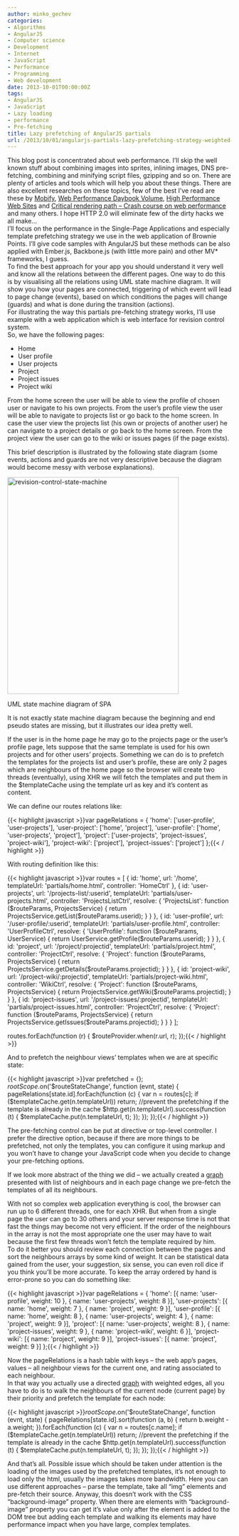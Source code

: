 ```yaml
---
author: minko_gechev
categories:
- Algorithms
- AngularJS
- Computer science
- Development
- Internet
- JavaScript
- Performance
- Programming
- Web development
date: 2013-10-01T00:00:00Z
tags:
- AngularJS
- JavaScript
- Lazy loading
- performance
- Pre-fetching
title: Lazy prefetching of AngularJS partials
url: /2013/10/01/angularjs-partials-lazy-prefetching-strategy-weighted-directed-graph/
---
```


This blog post is concentrated about web performance. I’ll skip the well known stuff about combining images into sprites, inlining images, DNS pre-fetching, combining and minifying script files, gzipping and so on. There are plenty of articles and tools which will help you about these things. There are also excellent researches on these topics, few of the best I’ve read are these by <a href="https://www.mobify.com/" target="_blank">Mobify</a>, <a href="http://shop.oreilly.com/product/0636920025955.do" target="_blank">Web Performance Daybook Volume</a>, <a href="http://shop.oreilly.com/product/9780596529307.do" target="_blank">High Performance Web Sites</a> and <a href="https://www.youtube.com/watch?v=PkOBnYxqj3k&list=PLjqQYuhKAW8Bg-HpGPDlbcecgyAVRPiYM" target="_blank">Critical rendering path – Crash course on web performance</a> and many others. I hope HTTP 2.0 will eliminate few of the dirty hacks we all make...  
I’ll focus on the performance in the Single-Page Applications and especially template prefetching strategy we use in the web application of Brownie Points. I’ll give code samples with AngularJS but these methods can be also applied with Ember.js, Backbone.js (with little more pain) and other MV* frameworks, I guess.  
To find the best approach for your app you should understand it very well and know all the relations between the different pages. One way to do this is by visualising all the relations using UML state machine diagram. It will show you how your pages are connected, triggering of which event will lead to page change (events), based on which conditions the pages will change (guards) and what is done during the transition (actions).  
For illustrating the way this partials pre-fetching strategy works, I’ll use example with a web application which is web interface for revision control system.  
So, we have the following pages:

*   Home
*   User profile
*   User projects
*   Project
*   Project issues
*   Project wiki

From the home screen the user will be able to view the profile of chosen user or navigate to his own projects. From the user’s profile view the user will be able to navigate to projects list or go back to the home screen. In case the user view the projects list (his own or projects of another user) he can navigate to a project details or go back to the home screen. From the project view the user can go to the wiki or issues pages (if the page exists).

This brief description is illustrated by the following state diagram (some events, actions and guards are not very descriptive because the diagram would become messy with verbose explanations).

<div id="attachment_537" style="width: 395px" class="wp-caption aligncenter">
  <a href="/images/legacy/uploads2013/10/revision-control-state-machine.png"><img class="size-full wp-image-537 " title="SPA state machine diagram" alt="revision-control-state-machine" src="/images/legacy/uploads/2013/10/revision-control-state-machine.png" width="385" height="486" /></a><p class="wp-caption-text">
    UML state machine diagram of SPA
  </p>
</div>

It is not exactly state machine diagram because the beginning and end pseudo states are missing, but it illustrates our idea pretty well.

If the user is in the home page he may go to the projects page or the user’s profile page, lets suppose that the same template is used for his own projects and for other users’ projects. Something we can do is to prefetch the templates for the projects list and user’s profile, these are only 2 pages which are neighbours of the home page so the browser will create two threads (eventually), using XHR we will fetch the templates and put them in the $templateCache using the template url as key and it’s content as content.

We can define our routes relations like:

{{< highlight javascript >}}var pageRelations = {
  'home': ['user-profile', 'user-projects'],
  'user-project': ['home', 'project'],
  'user-profile': ['home', 'user-projects', 'project'],
  'project': ['user-projects', 'project-issues', 'project-wiki'],
  'project-wiki': ['project'],
  'project-issues': ['project']
};{{< / highlight >}}

With routing definition like this:

{{< highlight javascript >}}var routes = [
  {
    id: 'home',
    url: '/home',
    templateUrl: 'partials/home.html',
    controller: 'HomeCtrl'
  },
  {
    id: 'user-projects',
    url: '/projects-list/:userid',
    templateUrl: 'partials/user-projects.html',
    controller: 'ProjectsListCtrl',
    resolve: {
      'ProjectsList': function ($routeParams, ProjectsService) {
         return ProjectsService.getList($routeParams.userid);
      }
    }
  },
  {
    id: 'user-profile',
    url: '/user-profile/:userid',
    templateUrl: 'partials/user-profile.html',
    controller: 'UserProfileCtrl',
    resolve: {
      'UserProfile': function ($routeParams, UserService) {
        return UserService.getProfile($routeParams.userid);
      }
    }
  },
  {
    id: 'project',
    url: '/project/:projectid',
    templateUrl: 'partials/project.html',
    controller: 'ProjectCtrl',
    resolve: {
      'Project': function ($routeParams, ProjectsService) {
        return ProjectsService.getDetails($routeParams.projectid);
      }
    }
  },
  {
    id: 'project-wiki',
    url: '/project-wiki/:projectid',
    templateUrl: 'partials/project-wiki.html',
    controller: 'WikiCtrl',
    resolve: {
      'Project': function ($routeParams, ProjectsService) {
        return ProjectsService.getWiki($routeParams.projectid);
      }
    }
  },
  {
    id: 'project-issues',
    url: '/project-issues/:projectid',
    templateUrl: 'partials/project-issues.html',
    controller: 'ProjectCtrl',
    resolve: {
      'Project': function ($routeParams, ProjectsService) {
        return ProjectsService.getIssues($routeParams.projectid);
      }
    }
  }
];

routes.forEach(function (r) {
  $routeProvider.when(r.url, r);
});{{< / highlight >}}

And to prefetch the neighbour views’ templates when we are at specific state:

{{< highlight javascript >}}var prefetched = {};
$rootScope.$on('$routeStateChange', function (evnt, state) {
  pageRelations[state.id].forEach(function (c) {
    var n = routes[c];
    if ($templateCache.get(n.templateUrl)) return; //prevent the prefetching if the template is already in the cache
    $http.get(n.templateUrl).success(function (t) {
      $templateCache.put(n.templateUrl, t);
    });
  });
});{{< / highlight >}}

The pre-fetching control can be put at directive or top-level controller. I prefer the directive option, because if there are more things to be prefetched, not only the templates, you can configure it using markup and you won’t have to change your JavaScript code when you decide to change your pre-fetching options.

If we look more abstract of the thing we did – we actually created a <a href="https://en.wikipedia.org/wiki/Graph_theory" target="_blank">graph</a> presented with list of neighbours and in each page change we pre-fetch the templates of all its neighbours.

With not so complex web application everything is cool, the browser can run up to 6 different threads, one for each XHR. But when from a single page the user can go to 30 others and your server response time is not that fast the things may become not very efficient. If the order of the neighbours in the array is not the most appropriate one the user may have to wait because the first few threads won’t fetch the template required by him.  
To do it better you should review each connection between the pages and sort the neighbours arrays by some kind of weight. It can be statistical data gained from the user, your suggestion, six sense, you can even roll dice if you think you’ll be more accurate. To keep the array ordered by hand is error-prone so you can do something like:

{{< highlight javascript >}}var pageRelations = {
  'home': [{ name: 'user-profile', weight: 10 }, { name: 'user-projects', weight: 8 }],
  'user-projects': [{ name: 'home', weight: 7 }, { name: 'project', weight: 9 }],
  'user-profile': [{ name: 'home', weight: 8 }, { name: 'user-projects', weight: 4 }, { name: 'project', weight: 9 }],
  'project': [{ name: 'user-projects', weight: 8 }, { name: 'project-issues', weight: 9 }, { name: 'project-wiki', weight: 6 }],
  'project-wiki': [{ name: 'project', weight: 9 }],
  'project-issues': [{ name: 'project', weight: 9 }]
};{{< / highlight >}}

Now the pageRelations is a hash table with keys – the web app’s pages, values – all neighbour views for the current one, and rating associated to each neighbour.  
In that way you actually use a directed <a href="https://en.wikipedia.org/wiki/Graph_theory" target="_blank">graph</a> with weighted edges, all you have to do is to walk the neighbours of the current node (current page) by their priority and prefetch the template for each node:

{{< highlight javascript >}}$rootScope.$on('$routeStateChange', function (evnt, state) {
  pageRelations[state.id].sort(function (a, b) {
    return b.weight - a.weight;
  }).forEach(function (c) {
    var n = routes[c.name];
    if ($templateCache.get(n.templateUrl)) return; //prevent the prefetching if the template is already in the cache
    $http.get(n.templateUrl).success(function (t) {
      $templateCache.put(n.templateUrl, t);
    });
  });
});{{< / highlight >}}

And that’s all. Possible issue which should be taken under attention is the loading of the images used by the prefetched templates, it’s not enough to load only the html, usually the images takes more bandwidth. Here you can use different approaches – parse the template, take all “img” elements and pre-fetch their source. Anyway, this doesn’t work with the CSS “background-image” property. When there are elements with “background-image” property you can get it’s value only after the element is added to the DOM tree but adding each template and walking its elements may have performance impact when you have large, complex templates.